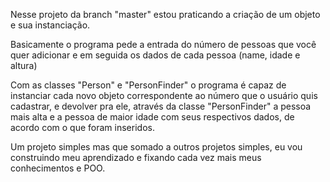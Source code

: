 Nesse projeto da branch "master" estou praticando a criação de um objeto e sua instanciação.

Basicamente o programa pede a entrada do número de pessoas que você quer adicionar e em seguida os dados de cada pessoa (name, idade e altura)

Com as classes "Person" e "PersonFinder" o programa é capaz de instanciar cada novo objeto correspondente ao número que o usuário quis cadastrar, e devolver pra ele, através da classe "PersonFinder" a pessoa mais alta e a pessoa de maior idade com seus respectivos dados, de acordo com o que foram inseridos.

Um projeto simples mas que somado a outros projetos simples, eu vou construindo meu aprendizado e fixando cada vez mais meus conhecimentos e POO.
